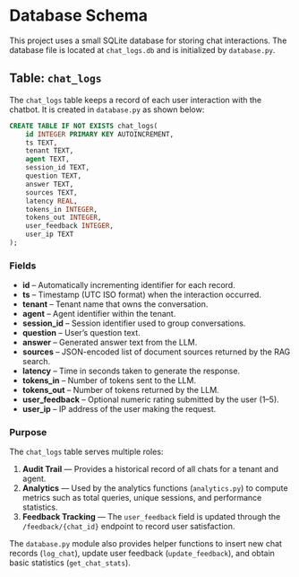 # Database Schema

This project uses a small SQLite database for storing chat interactions. The database file is located at `chat_logs.db` and is initialized by `database.py`.

## Table: `chat_logs`

The `chat_logs` table keeps a record of each user interaction with the chatbot. It is created in `database.py` as shown below:
```sql
CREATE TABLE IF NOT EXISTS chat_logs(
    id INTEGER PRIMARY KEY AUTOINCREMENT,
    ts TEXT,
    tenant TEXT,
    agent TEXT,
    session_id TEXT,
    question TEXT,
    answer TEXT,
    sources TEXT,
    latency REAL,
    tokens_in INTEGER,
    tokens_out INTEGER,
    user_feedback INTEGER,
    user_ip TEXT
);
```

### Fields
- **id** – Automatically incrementing identifier for each record.
- **ts** – Timestamp (UTC ISO format) when the interaction occurred.
- **tenant** – Tenant name that owns the conversation.
- **agent** – Agent identifier within the tenant.
- **session_id** – Session identifier used to group conversations.
- **question** – User’s question text.
- **answer** – Generated answer text from the LLM.
- **sources** – JSON-encoded list of document sources returned by the RAG search.
- **latency** – Time in seconds taken to generate the response.
- **tokens_in** – Number of tokens sent to the LLM.
- **tokens_out** – Number of tokens returned by the LLM.
- **user_feedback** – Optional numeric rating submitted by the user (1–5).
- **user_ip** – IP address of the user making the request.

### Purpose
The `chat_logs` table serves multiple roles:
1. **Audit Trail** &mdash; Provides a historical record of all chats for a tenant and agent.
2. **Analytics** &mdash; Used by the analytics functions (`analytics.py`) to compute metrics such as total queries, unique sessions, and performance statistics.
3. **Feedback Tracking** &mdash; The `user_feedback` field is updated through the `/feedback/{chat_id}` endpoint to record user satisfaction.

The `database.py` module also provides helper functions to insert new chat records (`log_chat`), update user feedback (`update_feedback`), and obtain basic statistics (`get_chat_stats`).

